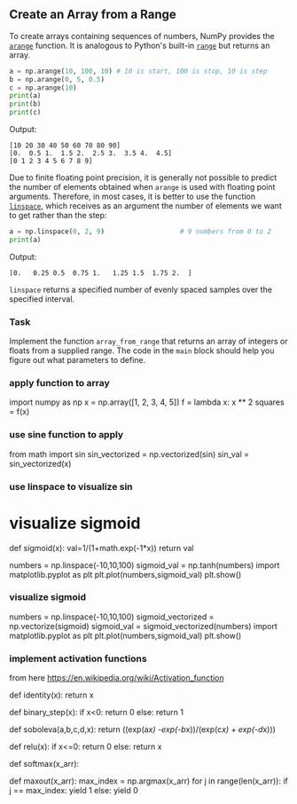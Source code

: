 ## Create an Array from a Range

To create arrays containing sequences of numbers, NumPy provides the [`arange`](https://numpy.org/doc/stable/reference/generated/numpy.arange.html?highlight=arange#numpy.arange) 
function. It is analogous to Python's built-in [`range`](https://docs.python.org/3/library/functions.html#func-range) but returns an array.

```python
a = np.arange(10, 100, 10) # 10 is start, 100 is stop, 10 is step
b = np.arange(0, 5, 0.5)
c = np.arange(10)
print(a)
print(b)
print(c)
```
Output:
```text
[10 20 30 40 50 60 70 80 90]
[0.  0.5 1.  1.5 2.  2.5 3.  3.5 4.  4.5]
[0 1 2 3 4 5 6 7 8 9]
```

Due to finite floating point precision, it is generally not possible to predict
the number of elements obtained when `arange` is used with floating point arguments.
Therefore, in most cases, it is better to use the function [`linspace`](https://numpy.org/doc/stable/reference/generated/numpy.linspace.html?highlight=linspace#numpy.linspace), which receives
as an argument the number of elements we want to get rather than the step:

```python
a = np.linspace(0, 2, 9)                   # 9 numbers from 0 to 2
print(a)
```
Output:
```text
[0.   0.25 0.5  0.75 1.   1.25 1.5  1.75 2.  ]
```
`linspace` returns a specified number of evenly spaced samples over the specified interval.

### Task
Implement the function `array_from_range` that returns an array of integers or floats
from a supplied range. The code in the `main` block should help you figure out what parameters 
to define.

### apply function to array
import numpy as np
x = np.array([1, 2, 3, 4, 5])
f = lambda x: x ** 2
squares = f(x)

### use sine function to apply 
from math import sin
sin_vectorized = np.vectorized(sin)
sin_val = sin_vectorized(x)


### use linspace to visualize sin

# visualize sigmoid
def sigmoid(x):
    val=1/(1+math.exp(-1*x))
    return val

numbers = np.linspace(-10,10,100)
sigmoid_val = np.tanh(numbers)
import matplotlib.pyplot as plt
plt.plot(numbers,sigmoid_val)
plt.show()

### visualize sigmoid
numbers = np.linspace(-10,10,100)
sigmoid_vectorized = np.vectorize(sigmoid)
sigmoid_val = sigmoid_vectorized(numbers)
import matplotlib.pyplot as plt
plt.plot(numbers,sigmoid_val)
plt.show()

### implement activation functions
from here https://en.wikipedia.org/wiki/Activation_function

def identity(x):
    return x

def binary_step(x):
    if x<0:
        return 0
    else:
        return 1

def soboleva(a,b,c,d,x):
    return ((exp(a*x) -exp(-b*x))/(exp(c*x) + exp(-d*x)))

def relu(x):
    if x<=0: 
        return 0
    else:
        return x

def softmax(x_arr):
    

def maxout(x_arr):
    max_index = np.argmax(x_arr)
    for j in range(len(x_arr)):
        if j == max_index:
            yield 1
        else:
            yield 0

    
